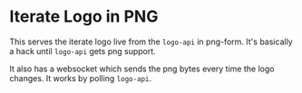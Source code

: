 # Iterate Logo in PNG

This serves the iterate logo live from the `logo-api` in png-form. It's basically a hack until
`logo-api` gets png support.

It also has a websocket which sends the png bytes every time the logo changes. It works by polling
`logo-api`.
